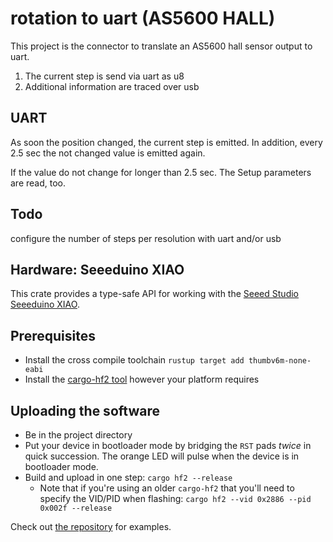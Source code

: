 # rotation to uart (AS5600 HALL)

This project is the connector to translate an AS5600 hall sensor output to uart.

1. The current step is send via uart as u8
2. Additional information are traced over usb

## UART

As soon the position changed, the current step is emitted. In addition, every 2.5 sec 
the not changed value is emitted again.

If the value do not change for longer than 2.5 sec. The Setup parameters are read, too.  

## Todo

configure the number of steps per resolution with uart and/or usb

## Hardware: Seeeduino XIAO

This crate provides a type-safe API for working with the [Seeed Studio
Seeeduino XIAO](http://wiki.seeedstudio.com/Seeeduino-XIAO/).

## Prerequisites

- Install the cross compile toolchain `rustup target add thumbv6m-none-eabi`
- Install the [cargo-hf2 tool](https://crates.io/crates/cargo-hf2) however your
  platform requires

## Uploading the software

- Be in the project directory
- Put your device in bootloader mode by bridging the `RST` pads _twice_ in
  quick succession. The orange LED will pulse when the device is in bootloader
  mode.
- Build and upload in one step: `cargo hf2 --release`
  - Note that if you're using an older `cargo-hf2` that you'll need to specify
    the VID/PID when flashing: `cargo hf2 --vid 0x2886 --pid 0x002f --release`

Check out [the
repository](https://github.com/atsamd-rs/atsamd/tree/master/boards/xiao_m0/examples)
for examples.
